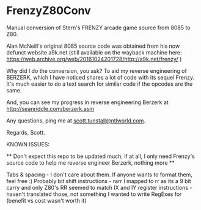 # FrenzyZ80Conv

Manual conversion of Stern's FRENZY arcade game source from 8085 to Z80.

Alan McNeill's original 8085 source code was obtained from his now defunct website a9k.net (still available on the wayback machine here: https://web.archive.org/web/20161024201728/http://a9k.net/frenzy/ )

Why did I do the conversion, you ask? To aid my reverse engineering of BERZERK, which I have noticed shares a lot of code with its sequel Frenzy.
It's much easier to do a text search for similar code if the opcodes are the same. 

And, you can see my progress in reverse engineering Berzerk at http://seanriddle.com/berzerk.asm 

Any questions, ping me at scott.tunstall@ntlworld.com.  

Regards,
Scott.


KNOWN ISSUES:

** Don't expect this repo to be updated much, if at all, I only need Frenzy's source code to help me reverse engineer Berzerk, nothing more  **

Tabs & spacing - I don't care about them. If anyone wants to format them, feel free :) 
Probably bit shift instructions - rarr <reg8> I mapped to rr <reg8> as its a 9 bit carry and only Z80's RR seemed to match
IX and IY register instructions - haven't translated those, not something I wanted to write RegExes for (benefit vs cost wasn't worth it)

